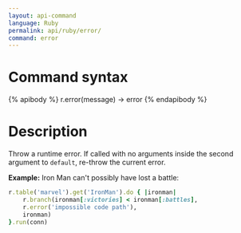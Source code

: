```yaml
---
layout: api-command
language: Ruby
permalink: api/ruby/error/
command: error
---
```


# Command syntax #

{% apibody %}
r.error(message) &rarr; error
{% endapibody %}

# Description #

Throw a runtime error. If called with no arguments inside the second argument to `default`, re-throw the current error.

__Example:__ Iron Man can't possibly have lost a battle:

```rb
r.table('marvel').get('IronMan').do { |ironman|
    r.branch(ironman[:victories] < ironman[:battles],
    r.error('impossible code path'),
    ironman)
}.run(conn)
```

